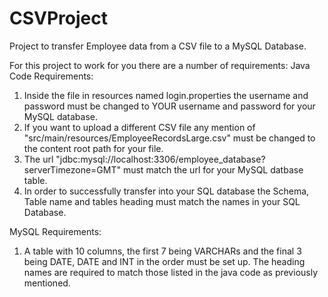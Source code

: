 # CSVProject

Project to transfer Employee data from a CSV file to a MySQL Database.

For this project to work for you there are a number of requirements:
Java Code Requirements:
1. Inside the file in resources named login.properties the username and password must be changed to YOUR username and password for your MySQL database.
2. If you want to upload a different CSV file any mention of "src/main/resources/EmployeeRecordsLarge.csv" must be changed to the content root path for your file.
3. The url "jdbc:mysql://localhost:3306/employee_database?serverTimezone=GMT" must match the url for your MySQL datbase table.
4. In order to successfully transfer into your SQL database the Schema, Table name and tables heading must match the names in your SQL Database.

MySQL Requirements:
1. A table with 10 columns, the first 7 being VARCHARs and the final 3 being DATE, DATE and INT in the order must be set up. The heading names are required to match
those listed in the java code as previously mentioned.
